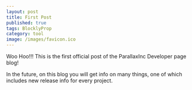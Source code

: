 ```yaml
---
layout: post
title: First Post
published: true
tags: BlocklyProp
category: tool
image: /images/favicon.ico
---
```


Woo Hoo!!! This is the first official post of the ParallaxInc Developer page blog!

In the future, on this blog you will get info on many things, one of which includes new release info for every project.